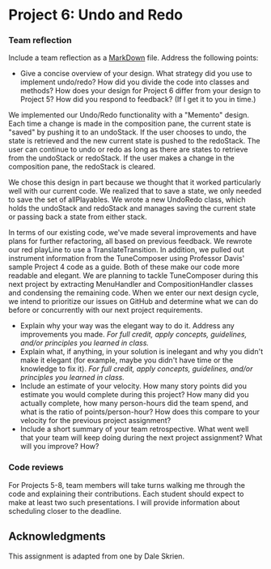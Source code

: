 Project 6: Undo and Redo
========================

### Team reflection

Include a team reflection as a [MarkDown](https://daringfireball.net/projects/markdown/) file. Address the following points:

*   Give a concise overview of your design. What strategy did you use to implement undo/redo? How did you divide the code into classes and methods? How does your design for Project 6 differ from your design to Project 5? How did you respond to feedback? (If I get it to you in time.)

We implemented our Undo/Redo functionality with a "Memento" design. Each time a change is made in the composition pane, the current state is "saved" by pushing it to an undoStack. If the user chooses to undo, the state is retrieved and the new current state is pushed to the redoStack. The user can continue to undo or redo as long as there are states to retrieve from the undoStack or redoStack. If the user makes a change in the composition pane, the redoStack is cleared. 

We chose this design in part because we thought that it worked particularly well with our current code. We realized that to save a state, we only needed to save the set of allPlayables. We wrote a new UndoRedo class, which holds the undoStack and redoStack and manages saving the current state or passing back a state from either stack. 

In terms of our existing code, we've made several improvements and have plans for further refactoring, all based on previous feedback. We rewrote our red playLine to use a TranslateTransition. In addition, we pulled out instrument information from the TuneComposer using Professor Davis' sample Project 4 code as a guide. Both of these make our code more readable and elegant. We are planning to tackle TuneComposer during this next project by extracting MenuHandler and CompositionHandler classes and condensing the remaining code. When we enter our next design cycle, we intend to prioritize our issues on GitHub and determine what we can do before or concurrently with our next project requirements. 

*   Explain why your way was the elegant way to do it. Address any improvements you made. *For full credit, apply concepts, guidelines, and/or principles you learned in class.*
*   Explain what, if anything, in your solution is inelegant and why you didn't make it elegant (for example, maybe you didn't have time or the knowledge to fix it). *For full credit, apply concepts, guidelines, and/or principles you learned in class.*
*   Include an estimate of your velocity. How many story points did you estimate you would complete during this project? How many did you actually complete, how many person-hours did the team spend, and what is the ratio of points/person-hour? How does this compare to your velocity for the previous project assignment?
*   Include a short summary of your team retrospective. What went well that your team will keep doing during the next project assignment? What will you improve? How?


### Code reviews

For Projects 5-8, team members will take turns walking me through the code and explaining their contributions. Each student should expect to make at least two such presentations. I will provide information about scheduling closer to the deadline.

Acknowledgments
---------------

This assignment is adapted from one by Dale Skrien.
